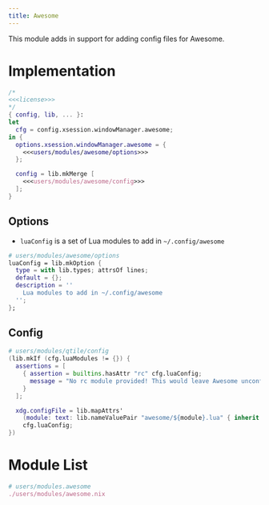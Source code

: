 ```yaml
---
title: Awesome
---
```

This module adds in support for adding config files for Awesome.

# Implementation
```nix users/modules/awesome.nix
/*
<<<license>>>
*/
{ config, lib, ... }:
let 
  cfg = config.xsession.windowManager.awesome;
in {
  options.xsession.windowManager.awesome = {
    <<<users/modules/awesome/options>>>
  };

  config = lib.mkMerge [
    <<<users/modules/awesome/config>>>
  ];
}
```

## Options
- `luaConfig` is a set of Lua modules to add in `~/.config/awesome`

```nix "users/modules/awesome/options" +=
# users/modules/awesome/options
luaConfig = lib.mkOption {
  type = with lib.types; attrsOf lines;
  default = {};
  description = ''
    Lua modules to add in ~/.config/awesome
  '';
};
```

## Config
```nix "users/modules/awesome/config"
# users/modules/qtile/config
(lib.mkIf (cfg.luaModules != {}) {
  assertions = [
    { assertion = builtins.hasAttr "rc" cfg.luaConfig;
      message = "No rc module provided! This would leave Awesome unconfigured, and is likely a mistake.";
    }
  ];

  xdg.configFile = lib.mapAttrs'
    (module: text: lib.nameValuePair "awesome/${module}.lua" { inherit text; })
    cfg.luaConfig;
})
```

# Module List
```nix "users/modules" +=
# users/modules.awesome
./users/modules/awesome.nix
```
